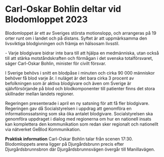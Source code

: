 # Carl-Oskar Bohlin deltar vid Blodomloppet 2023

Blodomloppet är ett av Sveriges största motionslopp, och arrangeras på 19 orter runt om i landet och på distans. Syftet är att uppmärksamma den livsviktiga blodgivningen och främja en hälsosam livsstil.

\- Varje blodgivare bidrar inte bara till att hjälpa en medmänniska, utan också till att stärka motståndskraften och förmågan i det svenska totalförsvaret, säger Carl\-Oskar Bohlin, minister för civilt försvar.

I Sverige behövs i snitt en blodpåse i minuten och cirka 90 000 människor behöver få blod varje år. I nuläget är det bara cirka 3 procent av befolkningen som är aktiva blodgivare och även om Sverige är självförsörjande på blod och blodkomponenter till patienter finns det stora skillnader mellan landets regioner.

Regeringen presenterade i april en ny satsning för att få fler blodgivare. Regeringen gav då Socialstyrelsen i uppdrag att genomföra en informationssatsning som ska öka antalet blodgivare. Socialstyrelsen ska genomföra uppdraget i dialog med regionerna om hur en nationell insats kan komplettera den kommunikation som redan sker regionalt och nationellt via nätverket GeBlod Kommunikation.

**Praktisk information**
Carl\-Oskar Bohlin talar från scenen 17:30\. Blodomloppets arena ligger på Djurgårdsbrunn precis efter Djurgårdsbrunnsbron där Djurgårdsbrunnsvägen övergår till Manillavägen.

